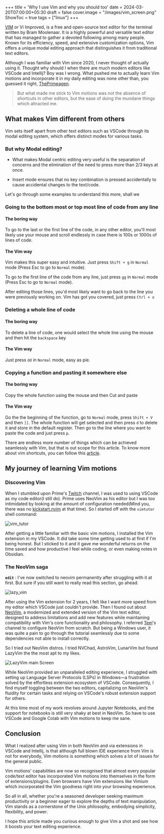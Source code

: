 +++
title = 'Why I use Vim and why you should too'
date = 2024-03-20T07:00:00+05:30
draft = false
cover.image = "/images/vim_screen.png"
ShowToc = true
tags = ["linux"]
+++

[VIM](https://www.vim.org/) or Vi Improved, is a free and open-source text editor for the terminal written by Bram Moolenaar.
It is a highly powerful and versatile text editor that has managed to gather a devoted following among many people. Known for its efficiency, speed, and extensive customization options, Vim offers a unique modal editing approach that distinguishes it from traditional text editors.

Although I was familiar with Vim since 2020, I never thought of actually using it. Thought why should I when there are much modern editors like VSCode and Intellij? Boy was I wrong.
What pushed me to actually learn Vim motions and incorporate it in my daily editing was none other than, you guessed it right, [ThePrimeagen](https://twitter.com/ThePrimeagen).

> But what made me stick to Vim motions was not the absence of shortcuts in other editors, but the ease of doing the mundane things which attracted me.

## What makes Vim different from others

Vim sets itself apart from other text editors such as VSCode through its modal editing system, which offers distinct modes for various tasks.

### But why Modal editing?

- What makes Modal centric editing very useful is the separation of concerns and the elimination of the need to press more than 2/3 keys at once.

- Insert mode ensures that no key combination is pressed accidentally to cause accidental changes to the text/code.

Let's go through some examples to understand this more, shall we

### Going to the bottom most or top most line of code from any line

#### The boring way

To go to the last or the first line of the code, in any other editor, you'll most likely use your mouse and scroll endlessly in case there is 100s or 1000s of lines of code.

#### The Vim way

Vim makes this super easy and intuitive. Just press `Shift + g` in `Normal` mode (Press Esc to go to `Normal` mode).

To go to the first line of the code from any line, just press `gg` in `Normal` mode (Press Esc to go to `Normal` mode).

After editing those lines, you'd most likely want to go back to the line you were previously working on. Vim has got you covered, just press `Ctrl + o`

### Deleting a whole line of code

#### The boring way

To delete a line of code, one would select the whole line using the mouse and then hit the `backspace` key

#### The Vim way

Just press `dd` in `Normal` mode, easy as pie.

### Copying a function and pasting it somewhere else

#### The boring way

Copy the whole function using the mouse and then Cut and paste

#### The Vim way

Go the the beginning of the function, go to `Normal` mode, press `Shift + V` and then `]]`. The whole function will get selected and then press `d` to delete it and store in the default register.
Then go to the line where you want to paste the code and just press `p`.

There are endless more number of things which can be achieved seamlessly with Vim, but that is out scope for this article. To know more about vim shortcuts, you can follow this [article](https://vim.rtorr.com/).

## My journey of learning Vim motions

### Discovering Vim

When I stumbled upon Prime's [Twitch](https://www.twitch.tv/ThePrimeagen) channel, I was used to using VSCode as my code editor(I still do). Prime uses NeoVim as his editor but I was too intimidated by looking at the amount of configuration needed(Mind you, there was no [kickstart.nvim](https://github.com/nvim-lua/kickstart.nvim) at that time). So I started off with the `vimtutor` shell command:

![vim_tutor](/images/vimtutor.png)

After getting a little familiar with the basic vim motions, I installed the Vim extension in my VSCode. It did take some time getting used to at first if I'm being honest. But I sticked to it and it gave me wonderful returns on the time saved and how productive I feel while coding, or even making notes in Obsidian.

### The NeoVim saga

**`edit`** : I've now switched to neovim permanently after struggling with it at first. But sure if you still want to really read this section, go ahead.

![lazy_vim](/images/lazy_vim_screen.png)

After using the Vim extension for 2 years, I felt like I want more speed from my editor which VSCode just couldn't provide. Then I found out about [NeoVim](https://neovim.io/), a modernized and extended version of the Vim text editor, designed to address limitations and add new features while maintaining compatibility with Vim's core functionality and philosophy. I referred [Teej](https://www.youtube.com/@teej_dv)'s channel to configure NeoVim from scratch. But being a Windows user, it was quite a pain to go through the tutorial seamlessly due to some dependencies not able to install correctly.

So I tried out NeoVim distros. I tried NVChad, AstroVim, LunarVim but found LazyVim the the most apt to my likes.

![LazyVim main Screen](/images/lazy_vim.png)

While NeoVim provided an unparalleled editing experience, I struggled with setting up Language Server Protocols (LSPs) in Windows—a frustration solved by the effortless extension ecosystem of VSCode. Consequently, I find myself toggling between the two editors, capitalizing on NeoVim's fluidity for certain tasks and relying on VSCode's robust extension support for others.

At this time most of my work revolves around Jupyter Notebooks, and the support for notebooks is still very shaky at best in NeoVim. So have to use VSCode and Google Colab with Vim motions to keep me sane.

## Conclusion

What I realized after using Vim in both NeoVim and via extensions in VSCode and Intellij, is that although full blown IDE experience from Vim is not for everybody, Vim motions is something which solves a lot of issues for the general public.

Vim motions' capabilities are now so recognised that almost every popular code/text editor has incorporated Vim motions into themselves in the form of extensions/plugins. Even browsers have Vim extensions like Vimium which incorporated the Vim goodness right into your browsing experience.

So all in all, whether you're a seasoned developer seeking maximum productivity or a beginner eager to explore the depths of text manipulation, Vim stands as a cornerstone of the Unix philosophy, embodying simplicity, flexibility, and power.

I hope this article made you curious enough to give Vim a shot and see how it boosts your text editing experience.
